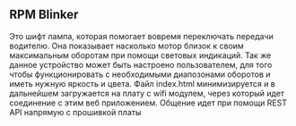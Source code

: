 ## RPM Blinker
Это шифт лампа, которая помогает вовремя переключать передачи водителю. Она показывает насколько мотор близок к своим максимальным оборотам при помощи световых индикаций. Так же данное устройство может быть настроено пользователем, для того чтобы функционировать с необходимыми диапозонами оборотов и иметь нужную яркость и цвета. Файл index.html минимизируется и в дальнейшем загружается на плату с wifi модулем, через который идет соединение с этим веб приложением. Общение идет при помощи REST API напрямую с прошивкой платы
